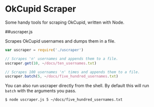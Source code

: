 OkCupid Scraper
===============

Some handy tools for scraping OkCupid, written with Node.

##uscraper.js

Scrapes OkCupid usernames and dumps them in a file. 

```javascript
var uscraper = require('./uscraper')

// Scrapes 'n' usernames and appends them to a file.
uscraper.get(10, ~/docs/ten_usernames.txt)

// Scrapes 100 usernames 'n' times and appends them to a file.
uscraper.batch(5, ~/docs/five_hundred_usernames.txt)
```

You can also run uscraper directly from the shell. By default this will run `batch` with the arguments you pass.

```
$ node uscraper.js 5 ~/docs/five_hundred_usernames.txt
```